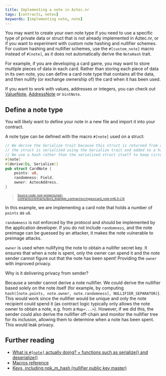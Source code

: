 ```yaml
---
title: Implementing a note in Aztec.nr
tags: [contracts, notes]
keywords: [implementing note, note]
---
```


You may want to create your own note type if you need to use a specific type of private data or struct that is not already implemented in Aztec.nr, or if you want to experiment with custom note hashing and nullifier schemes. For custom hashing and nullifier schemes, use the `#[custom_note]` macro instead of `#[note]`, as it does not automatically derive the `NoteHash` trait.

For example, if you are developing a card game, you may want to store multiple pieces of data in each card. Rather than storing each piece of data in its own note, you can define a card note type that contains all the data, and then nullify (or exchange ownership of) the card when it has been used.

If you want to work with values, addresses or integers, you can check out [ValueNote](./value_note.md), [AddressNote](./address_note.md) or `UintNote`.

## Define a note type

You will likely want to define your note in a new file and import it into your contract.

A note type can be defined with the macro `#[note]` used on a struct:

```rust title="state_vars-CardNote" showLineNumbers
// We derive the Serialize trait because this struct is returned from a contract function. When returned,
// the struct is serialized using the Serialize trait and added to a hasher via the `add_to_hasher` utility.
// We use a hash rather than the serialized struct itself to keep circuit inputs constant.
#[note]
#[derive(Eq, Serialize)]
pub struct CardNote {
    points: u8,
    randomness: Field,
    owner: AztecAddress,
}
```
> <sup><sub><a href="https://github.com/AztecProtocol/aztec-packages/blob/master/noir-projects/noir-contracts/contracts/docs_example_contract/src/types/card_note.nr#L3-L14" target="_blank" rel="noopener noreferrer">Source code: noir-projects/noir-contracts/contracts/docs_example_contract/src/types/card_note.nr#L3-L14</a></sub></sup>


In this example, we are implementing a card note that holds a number of `points` as `u8`.

`randomness` is not enforced by the protocol and should be implemented by the application developer. If you do not include `randomness`, and the note preimage can be guessed by an attacker, it makes the note vulnerable to preimage attacks.

`owner` is used when nullifying the note to obtain a nullifer secret key.
It ensures that when a note is spent, only the owner can spend it and the note sender cannot figure out that the note has been spent!
Providing the `owner` with improved privacy.

Why is it delivering privacy from sender?

Because a sender cannot derive a note nullifier.
We could derive the nullifier based solely on the note itself (for example, by computing `hash([note.points, note.owner, note.randomness], NULLIFIER_SEPARATOR)`).
This would work since the nullifier would be unique and only the note recipient could spend it (as contract logic typically only allows the note owner to obtain a note, e.g. from a `Map<...>`).
However, if we did this, the sender could also derive the nullifier off-chain and monitor the nullifier tree for its inclusion, allowing them to determine when a note has been spent.
This would leak privacy.

## Further reading

- [What is `#[note]` actually doing? + functions such as serialize() and deserialize()](../../../../../aztec/smart_contracts/functions/attributes.md#implementing-notes)
- [Macros reference](../../../../reference/smart_contract_reference/macros.md)
- [Keys, including npk_m_hash (nullifier public key master)](../../../../../aztec/concepts/accounts/keys.md)
